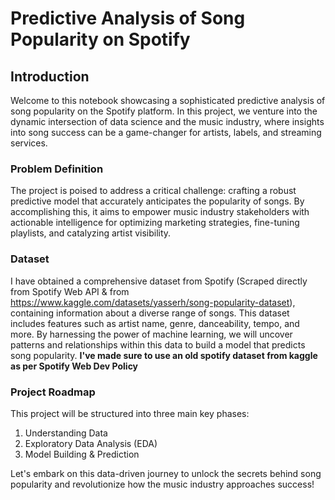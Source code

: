 # Predictive Analysis of Song Popularity on Spotify

## **Introduction**

Welcome to this notebook showcasing a sophisticated predictive analysis of song popularity on the Spotify platform. In this project, we venture into the dynamic intersection of data science and the music industry, where insights into song success can be a game-changer for artists, labels, and streaming services.



### **Problem Definition**

The project is poised to address a critical challenge: crafting a robust predictive model that accurately anticipates the popularity of songs. By accomplishing this, it aims to empower music industry stakeholders with actionable intelligence for optimizing marketing strategies, fine-tuning playlists, and catalyzing artist visibility.



### **Dataset**

I have obtained a comprehensive dataset from Spotify (Scraped directly from Spotify Web  API & from https://www.kaggle.com/datasets/yasserh/song-popularity-dataset), containing information about a diverse range of songs. This dataset includes features such as artist name, genre, danceability, tempo, and more. By harnessing the power of machine learning, we will uncover patterns and relationships within this data to build a model that predicts song popularity. **I've made sure to use an old spotify dataset from kaggle as per Spotify Web Dev Policy**



### **Project Roadmap**

This project will be structured into three main key phases:

1. Understanding Data
2. Exploratory Data Analysis (EDA)
3. Model Building & Prediction

Let's embark on this data-driven journey to unlock the secrets behind song popularity and revolutionize how the music industry approaches success!
